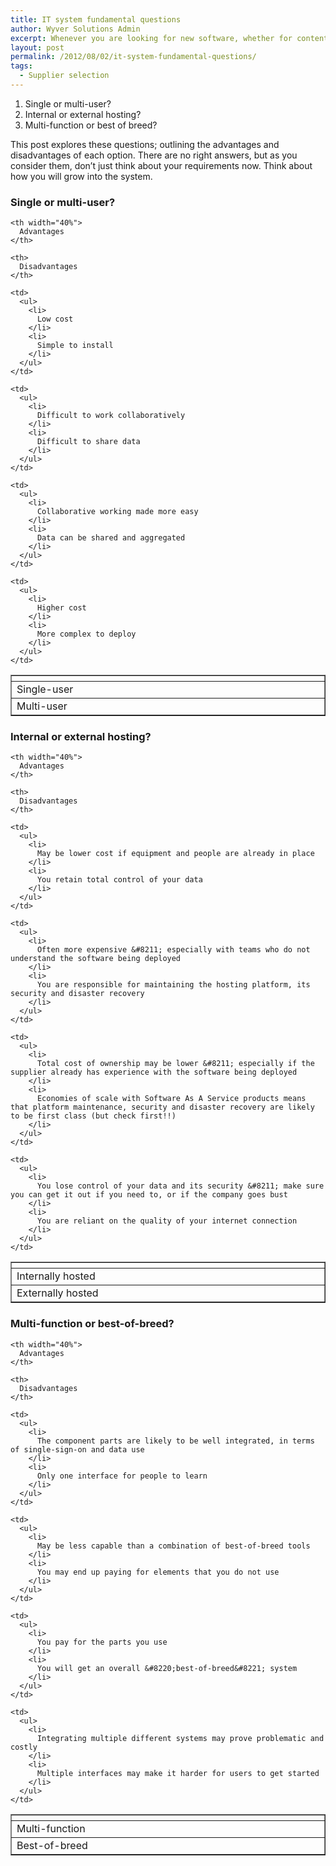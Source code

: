 ```yaml
---
title: IT system fundamental questions
author: Wyver Solutions Admin
excerpt: Whenever you are looking for new software, whether for content creation, financial management, customer relationship management (or any other scenario), there are some fundamental questions that you will need to answer.
layout: post
permalink: /2012/08/02/it-system-fundamental-questions/
tags:
  - Supplier selection
---
```



  1. Single or multi-user?
  2. Internal or external hosting?
  3. Multi-function or best of breed?

This post explores these questions; outlining the advantages and disadvantages of each option. There are no right answers, but as you consider them, don&#8217;t just think about your requirements now. Think about how you will grow into the system.

### Single or multi-user?

<table width="100%" border="1" cellspacing="0" cellpadding="3">
  <tr>
    <th width="20%">
    </th>

    <th width="40%">
      Advantages
    </th>

    <th>
      Disadvantages
    </th>
  </tr>

  <tr>
    <td>
      Single-user
    </td>

    <td>
      <ul>
        <li>
          Low cost
        </li>
        <li>
          Simple to install
        </li>
      </ul>
    </td>

    <td>
      <ul>
        <li>
          Difficult to work collaboratively
        </li>
        <li>
          Difficult to share data
        </li>
      </ul>
    </td>
  </tr>

  <tr>
    <td>
      Multi-user
    </td>

    <td>
      <ul>
        <li>
          Collaborative working made more easy
        </li>
        <li>
          Data can be shared and aggregated
        </li>
      </ul>
    </td>

    <td>
      <ul>
        <li>
          Higher cost
        </li>
        <li>
          More complex to deploy
        </li>
      </ul>
    </td>
  </tr>
</table>

### Internal or external hosting?

<table width="100%" border="1" cellspacing="0" cellpadding="3">
  <tr>
    <th width="20%">
    </th>

    <th width="40%">
      Advantages
    </th>

    <th>
      Disadvantages
    </th>
  </tr>

  <tr>
    <td>
      Internally hosted
    </td>

    <td>
      <ul>
        <li>
          May be lower cost if equipment and people are already in place
        </li>
        <li>
          You retain total control of your data
        </li>
      </ul>
    </td>

    <td>
      <ul>
        <li>
          Often more expensive &#8211; especially with teams who do not understand the software being deployed
        </li>
        <li>
          You are responsible for maintaining the hosting platform, its security and disaster recovery
        </li>
      </ul>
    </td>
  </tr>

  <tr>
    <td>
      Externally hosted
    </td>

    <td>
      <ul>
        <li>
          Total cost of ownership may be lower &#8211; especially if the supplier already has experience with the software being deployed
        </li>
        <li>
          Economies of scale with Software As A Service products means that platform maintenance, security and disaster recovery are likely to be first class (but check first!!)
        </li>
      </ul>
    </td>

    <td>
      <ul>
        <li>
          You lose control of your data and its security &#8211; make sure you can get it out if you need to, or if the company goes bust
        </li>
        <li>
          You are reliant on the quality of your internet connection
        </li>
      </ul>
    </td>
  </tr>
</table>

### Multi-function or best-of-breed?

<table width="100%" border="1" cellspacing="0" cellpadding="3">
  <tr>
    <th width="20%">
    </th>

    <th width="40%">
      Advantages
    </th>

    <th>
      Disadvantages
    </th>
  </tr>

  <tr>
    <td>
      Multi-function
    </td>

    <td>
      <ul>
        <li>
          The component parts are likely to be well integrated, in terms of single-sign-on and data use
        </li>
        <li>
          Only one interface for people to learn
        </li>
      </ul>
    </td>

    <td>
      <ul>
        <li>
          May be less capable than a combination of best-of-breed tools
        </li>
        <li>
          You may end up paying for elements that you do not use
        </li>
      </ul>
    </td>
  </tr>

  <tr>
    <td>
      Best-of-breed
    </td>

    <td>
      <ul>
        <li>
          You pay for the parts you use
        </li>
        <li>
          You will get an overall &#8220;best-of-breed&#8221; system
        </li>
      </ul>
    </td>

    <td>
      <ul>
        <li>
          Integrating multiple different systems may prove problematic and costly
        </li>
        <li>
          Multiple interfaces may make it harder for users to get started
        </li>
      </ul>
    </td>
  </tr>
</table>
